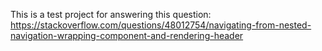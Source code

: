 This is a test project for answering this question:
https://stackoverflow.com/questions/48012754/navigating-from-nested-navigation-wrapping-component-and-rendering-header
